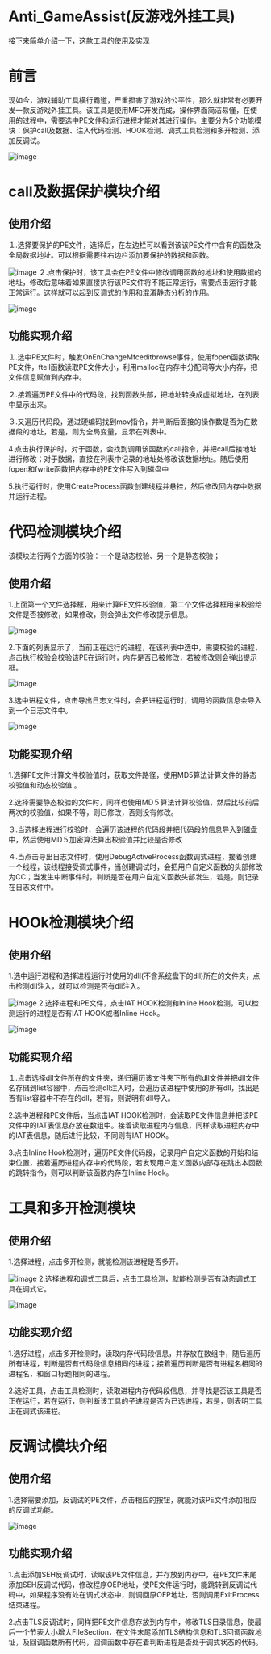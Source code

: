 # Anti_GameAssist(反游戏外挂工具)
接下来简单介绍一下，这款工具的使用及实现
# 前言
现如今，游戏辅助工具横行霸道，严重损害了游戏的公平性，那么就非常有必要开发一款反游戏外挂工具。该工具是使用MFC开发而成，操作界面简洁易懂，在使用的过程中，需要选中PE文件和运行进程才能对其进行操作。主要分为5个功能模块：保护call及数据、注入代码检测、HOOK检测、调式工具检测和多开检测、添加反调试。

![image](https://github.com/chenpan01/Anti_GameAssist/tree/master/images/1.png)
# call及数据保护模块介绍
## 使用介绍
１.选择要保护的PE文件，选择后，在左边栏可以看到该该PE文件中含有的函数及全局数据地址。可以根据需要往右边栏添加要保护的数据和函数。

![image](https://github.com/chenpan01/Anti_GameAssist/tree/master/images/2.png)
２.点击保护时，该工具会在PE文件中修改调用函数的地址和使用数据的地址，修改后意味着如果直接执行该PE文件将不能正常运行，需要点击运行才能正常运行。这样就可以起到反调式的作用和混淆静态分析的作用。

![image](https://github.com/chenpan01/Anti_GameAssist/tree/master/images/3.png)
## 功能实现介绍
１.选中PE文件时，触发OnEnChangeMfceditbrowse事件，使用fopen函数读取PE文件，ftell函数读取PE文件大小，利用malloc在内存中分配同等大小内存，把文件信息赋值到内存中。

２.接着遍历PE文件中的代码段，找到函数头部，把地址转换成虚拟地址，在列表中显示出来。

３.又遍历代码段，通过硬编码找到mov指令，并判断后面接的操作数是否为在数据段的地址，若是，则为全局变量，显示在列表中。

4.点击执行保护时，对于函数，会找到调用该函数的call指令，并把call后接地址进行修改；对于数据，直接在列表中记录的地址处修改该数据地址。随后使用fopen和fwrite函数把内存中的PE文件写入到磁盘中

5.执行运行时，使用CreateProcess函数创建线程并悬挂，然后修改回内存中数据并运行进程。

# 代码检测模块介绍
该模块进行两个方面的校验：一个是动态校验、另一个是静态校验；
## 使用介绍
1.上面第一个文件选择框，用来计算PE文件校验值，第二个文件选择框用来校验给文件是否被修改，如果修改，则会弹出文件修改提示信息。

![image](https://github.com/chenpan01/Anti_GameAssist/tree/master/images/4.png)

2.下面的列表显示了，当前正在运行的进程，在该列表中选中，需要校验的进程，点击执行校验会校验该PE在运行时，内存是否已被修改，若被修改则会弹出提示框。

![image](https://github.com/chenpan01/Anti_GameAssist/tree/master/images/5.png)

3.选中进程文件，点击导出日志文件时，会把进程运行时，调用的函数信息会导入到一个日志文件中。

![image](https://github.com/chenpan01/Anti_GameAssist/tree/master/images/6.png)
## 功能实现介绍
1.选择PE文件计算文件校验值时，获取文件路径，使用MD5算法计算文件的静态校验值和动态校验值 。

2.选择需要静态校验的文件时，同样也使用MD５算法计算校验值，然后比较前后两次的校验值，如果不等，则已修改，否则没有修改。

３.当选择进程进行校验时，会遍历该进程的代码段并把代码段的信息导入到磁盘中，然后使用MD５加密算法算出校验值并比较是否修改

４.当点击导出日志文件时，使用DebugActiveProcess函数调式进程，接着创建一个线程，该线程接受调式事件，当创建调试时，会把用户自定义函数的头部修改为CC；当发生中断事件时，判断是否在用户自定义函数头部发生，若是，则记录在日志文件中。

# HOOk检测模块介绍
## 使用介绍
1.选中运行进程和选择进程运行时使用的dll(不含系统盘下的dll)所在的文件夹，点击检测dll注入，就可以检测是否有dll注入。

![image](https://github.com/chenpan01/Anti_GameAssist/tree/master/images/7.png)
2.选择进程和PE文件，点击IAT HOOK检测和Inline Hook检测，可以检测运行的进程是否有IAT HOOK或者Inline Hook。

![image](https://github.com/chenpan01/Anti_GameAssist/tree/master/images/8.png)
## 功能实现介绍
１.点击选择dll文件所在的文件夹，递归遍历该文件夹下所有的dll文件并把dll文件名存储到list容器中，点击检测dll注入时，会遍历该进程中使用的所有dll，找出是否有list容器中不存在的dll，若有，则说明有dll导入。

2.选中进程和PE文件后，当点击IAT HOOK检测时，会读取PE文件信息并把该PE文件中的IAT表信息存放在数组中。接着读取进程内存信息，同样读取进程内存中的IAT表信息，随后进行比较，不同则有IAT HOOK。

3.点击Inline Hook检测时，遍历PE文件代码段，记录用户自定义函数的开始和结束位置，接着遍历进程内存中的代码段，若发现用户定义函数内部存在跳出本函数的跳转指令，则可以判断该函数内存在Inline Hook。

# 工具和多开检测模块
## 使用介绍
1.选择进程，点击多开检测，就能检测该进程是否多开。

![image](https://github.com/chenpan01/Anti_GameAssist/tree/master/images/9.png)
2.选择进程和调式工具后，点击工具检测，就能检测是否有动态调式工具在调式它。

![image](https://github.com/chenpan01/Anti_GameAssist/tree/master/images/10.png)
## 功能实现介绍
1.选好进程，点击多开检测时，读取内存代码段信息，并存放在数组中，随后遍历所有进程，判断是否有代码段信息相同的进程；接着遍历判断是否有进程名相同的进程名，和窗口标题相同的进程。

2.选好工具，点击工具检测时，读取进程内存代码段信息，并寻找是否该工具是否正在运行，若在运行，则判断该工具的子进程是否为已选进程，若是，则表明工具正在调式该进程。

# 反调试模块介绍
## 使用介绍
1.选择需要添加，反调试的PE文件，点击相应的按钮，就能对该PE文件添加相应的反调试功能。

![image](https://github.com/chenpan01/Anti_GameAssist/tree/master/images/11.png)
## 功能实现介绍
1.点击添加SEH反调试时，读取该PE文件信息，并存放到内存中，在PE文件末尾添加SEH反调试代码，修改程序OEP地址，使PE文件运行时，能跳转到反调试代码中，如果程序没有处在调式状态中，则调回原OEP地址，否则调用ExitProcess结束进程。

2.点击TLS反调试时，同样把PE文件信息存放到内存中，修改TLS目录信息，使最后一个节表大小增大FileSection，在文件末尾添加TLS结构信息和TLS回调函数地址，及回调函数所有代码，回调函数中存在着判断进程是否处于调式状态的代码。
